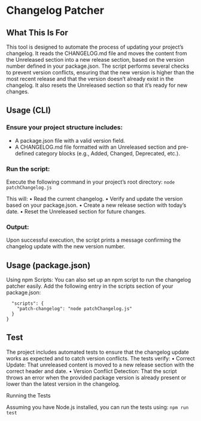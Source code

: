 # Changelog Patcher

## What This Is For

This tool is designed to automate the process of updating your project’s changelog. It reads the CHANGELOG.md file and moves the content from the Unreleased section into a new release section, based on the version number defined in your package.json. The script performs several checks to prevent version conflicts, ensuring that the new version is higher than the most recent release and that the version doesn’t already exist in the changelog. It also resets the Unreleased section so that it’s ready for new changes.

## Usage (CLI)

### Ensure your project structure includes:
- A package.json file with a valid version field.
- A CHANGELOG.md file formatted with an Unreleased section and pre-defined category blocks (e.g., Added, 
Changed, Deprecated, etc.).

### Run the script:

Execute the following command in your project’s root directory:
```node patchChangelog.js```

This will:
	•	Read the current changelog.
	•	Verify and update the version based on your package.json.
	•	Create a new release section with today’s date.
	•	Reset the Unreleased section for future changes.

### Output:
Upon successful execution, the script prints a message confirming the changelog update with the new version number.

## Usage (package.json)

Using npm Scripts:
You can also set up an npm script to run the changelog patcher easily. Add the following entry in the scripts section of your package.json:
```{
  "scripts": {
    "patch-changelog": "node patchChangelog.js"
  }
}
```

## Test

The project includes automated tests to ensure that the changelog update works as expected and to catch version conflicts. The tests verify:
	•	Correct Update: That unreleased content is moved to a new release section with the correct header and date.
	•	Version Conflict Detection: That the script throws an error when the provided package version is already present or lower than the latest version in the changelog.

Running the Tests

Assuming you have Node.js installed, you can run the tests using:
`npm run test`